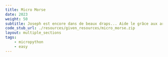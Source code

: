 ```yaml
---
title: Micro Morse
date: 2023
weight: 50
subtitle: Joseph est encore dans de beaux draps... Aide le grâce aux arbres et à la récursivité !
code_stub_url: ./resources/given_resources/micro_morse.zip
layout: multiple_sections
tags:
    - micropython
    - easy
---
```

